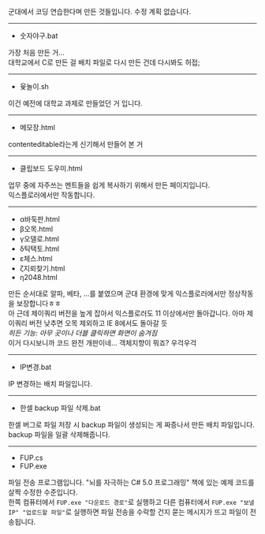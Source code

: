 군대에서 코딩 연습한다며 만든 것들입니다. 수정 계획 없습니다.
*****
* 숫자야구.bat

가장 처음 만든 거...  
대학교에서 C로 만든 걸 배치 파일로 다시 만든 건데 다시봐도 허접;
*****
* 윷놀이.sh

이건 예전에 대학교 과제로 만들었던 거 입니다.
*****
* 메모장.html

contenteditable라는게 신기해서 만들어 본 거
*****
* 클립보드 도우미.html

업무 중에 자주쓰는 멘트들을 쉽게 복사하기 위해서 만든 페이지입니다.  
익스플로러에서만 작동합니다.
*****
* α바둑판.html
* β오목.html
* γ오델로.html
* δ틱택토.html
* ε체스.html
* ζ지뢰찾기.html
* η2048.html

만든 순서대로 알파, 베타, ...를 붙였으며 군대 환경에 맞게 익스플로러에서만 정상작동을 보장합니다ㅎㅎ  
아 근데 제이쿼리 버전을 높게 잡아서 익스플로러도 11 이상에서만 돌아갑니다. 아마 제이쿼리 버전 낮추면 오목 제외하고 IE 8에서도 돌아갈 듯  
*히든 기능: 아무 곳이나 더블 클릭하면 화면이 숨겨짐*  
이거 다시보니까 코드 완전 개판이네... 객체지향이 뭐죠? 우걱우걱
*****
* IP변경.bat

IP 변경하는 배치 파일입니다.
*****
* 한셀 backup 파일 삭제.bat

한셀 버그로 파일 저장 시 backup 파일이 생성되는 게 짜증나서 만든 배치 파일입니다.  
backup 파일을 일괄 삭제해줍니다.
*****
* FUP.cs
* FUP.exe

파일 전송 프로그램입니다. "뇌를 자극하는 C# 5.0 프로그래밍" 책에 있는 예제 코드를 살짝 수정한 수준입니다.  
한쪽 컴퓨터에서 `FUP.exe "다운로드 경로"`로 실행하고 다른 컴퓨터에서 `FUP.exe "보낼 IP" "업로드할 파일"`로 실행하면 파일 전송을 수락할 건지 묻는 메시지가 뜨고 파일이 전송됩니다.
